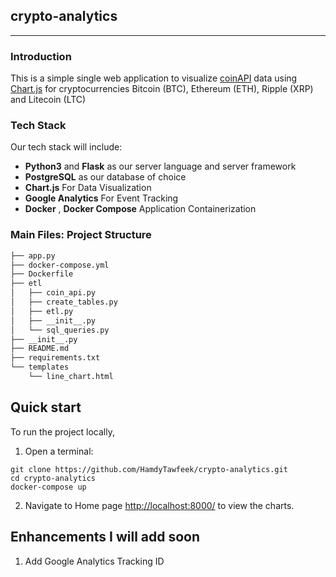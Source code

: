 ## crypto-analytics

-----    
    
### Introduction

This is a simple single web application to visualize [coinAPI](https://www.coinapi.io/) data using [Chart.js](https://www.chartjs.org/) for cryptocurrencies Bitcoin (BTC), Ethereum (ETH), Ripple (XRP) and Litecoin (LTC)

### Tech Stack

Our tech stack will include:

* **Python3** and **Flask** as our server language and server framework
* **PostgreSQL** as our database of choice
* **Chart.js** For Data Visualization
* **Google Analytics** For Event Tracking 
* **Docker** , **Docker Compose** Application Containerization 


### Main Files: Project Structure
```sh
├── app.py
├── docker-compose.yml
├── Dockerfile
├── etl
│   ├── coin_api.py
│   ├── create_tables.py
│   ├── etl.py
│   ├── __init__.py
│   └── sql_queries.py
├── __init__.py
├── README.md
├── requirements.txt
└── templates
    └── line_chart.html
```

## Quick start

To run the project locally,

1. Open a terminal:
  ```shell
  git clone https://github.com/HamdyTawfeek/crypto-analytics.git
  cd crypto-analytics
  docker-compose up
  ```

2. Navigate to Home page [http://localhost:8000/]( http://localhost:8000/) to view the charts.


## Enhancements I will add soon

1. Add Google Analytics Tracking ID 